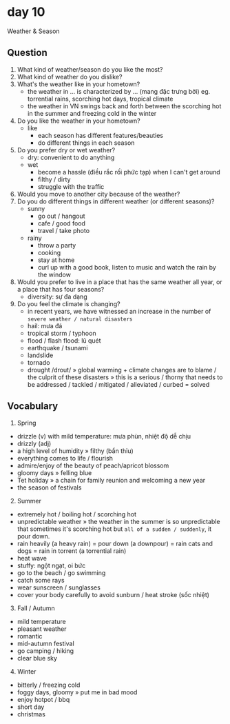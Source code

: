 # day 10

Weather & Season

## Question

1. What kind of weather/season do you like the most?
2. What kind of weather do you dislike?
3. What's the weather like in your hometown?
   - the weather in ... is characterized by ... (mang đặc trưng bởi) eg. torrential rains, scorching hot days, tropical climate
   - the weather in VN swings back and forth between the scorching hot in the summer and freezing cold in the winter
4. Do you like the weather in your hometown?
   - like
     - each season has different features/beauties
     - do different things in each season
5. Do you prefer dry or wet weather?
   - dry: convenient to do anything
   - wet
     - become a hassle (điều rắc rối phức tạp) when I can't get around
     - filthy / dirty
     - struggle with the traffic
6. Would you move to another city because of the weather?
7. Do you do different things in different weather (or different seasons)?
   - sunny
     - go out / hangout
     - cafe / good food
     - travel / take photo
   - rainy
     - throw a party
     - cooking
     - stay at home
     - curl up with a good book, listen to music and watch the rain by the window
8. Would you prefer to live in a place that has the same weather all year, or a place that has four seasons?
   - diversity: sự đa dạng
9. Do you feel the climate is changing?
   - in recent years, we have witnessed an increase in the number of `severe weather / natural disasters`
   - hail: mưa đá
   - tropical storm / typhoon
   - flood / flash flood: lũ quét
   - earthquake / tsunami
   - landslide
   - tornado
   - drought /drout/
     » global warming + climate changes are to blame / the culprit of these disasters
     » this is a serious / thorny that needs to be addressed / tackled / mitigated / alleviated / curbed = solved

## Vocabulary

1. Spring

- drizzle (v) with mild temperature: mưa phùn, nhiệt độ dễ chịu
- drizzly (adj)
- a high level of humidity » filthy (bẩn thỉu)
- everything comes to life / flourish
- admire/enjoy of the beauty of peach/apricot blossom
- gloomy days » felling blue
- Tet holiday » a chain for family reunion and welcoming a new year
- the season of festivals

2. Summer

- extremely hot / boiling hot / scorching hot
- unpredictable weather
  » the weather in the summer is so unpredictable that sometimes it's scorching hot but `all of a sudden / suddenly`, it pour down.
- rain heavily (a heavy rain) = pour down (a downpour) = rain cats and dogs = rain in torrent (a torrential rain)
- heat wave
- stuffy: ngột ngạt, oi bức
- go to the beach / go swimming
- catch some rays
- wear sunscreen / sunglasses
- cover your body carefully to avoid sunburn / heat stroke (sốc nhiệt)

3. Fall / Autumn

- mild temperature
- pleasant weather
- romantic
- mid-autumn festival
- go camping / hiking
- clear blue sky

4. Winter

- bitterly / freezing cold
- foggy days, gloomy » put me in bad mood
- enjoy hotpot / bbq
- short day
- christmas
